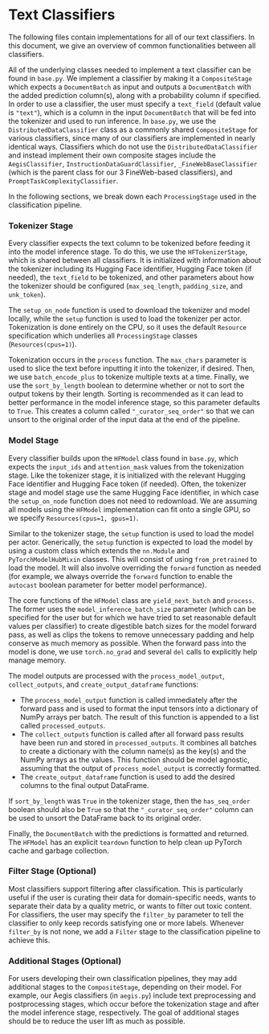 # Text Classifiers

The following files contain implementations for all of our text classifiers. In this document, we give an overview of common functionalities between all classifiers.

All of the underlying classes needed to implement a text classifier can be found in `base.py`. We implement a classifier by making it a `CompositeStage` which expects a `DocumentBatch` as input and outputs a `DocumentBatch` with the added prediction column(s), along with a probability column if specified. In order to use a classifier, the user must specify a `text_field` (default value is `"text"`), which is a column in the input `DocumentBatch` that will be fed into the tokenizer and used to run inference. In `base.py`, we use the `DistributedDataClassifier` class as a commonly shared `CompositeStage` for various classifiers, since many of our classifiers are implemented in nearly identical ways. Classifiers which do not use the `DistributedDataClassifier` and instead implement their own composite stages include the `AegisClassifier`, `InstructionDataGuardClassifier`, `_FineWebBaseClassifier` (which is the parent class for our 3 FineWeb-based classifiers), and `PromptTaskComplexityClassifier`.

In the following sections, we break down each `ProcessingStage` used in the classification pipeline.

### Tokenizer Stage

Every classifier expects the text column to be tokenized before feeding it into the model inference stage. To do this, we use the `HFTokenizerStage`, which is shared between all classifiers. It is initialized with information about the tokenizer including its Hugging Face identifier, Hugging Face token (if needed), the `text_field` to be tokenized, and other parameters about how the tokenizer should be configured (`max_seq_length`, `padding_size`, and `unk_token`).

The `setup_on_node` function is used to download the tokenizer and model locally, while the `setup` function is used to load the tokenizer per actor. Tokenization is done entirely on the CPU, so it uses the default `Resource` specification which underlies all `ProcessingStage` classes (`Resources(cpus=1)`).

Tokenization occurs in the `process` function. The `max_chars` parameter is used to slice the text before inputting it into the tokenizer, if desired. Then, we use `batch_encode_plus` to tokenize multiple texts at a time. Finally, we use the `sort_by_length` boolean to determine whether or not to sort the output tokens by their length. Sorting is recommended as it can lead to better performance in the model inference stage, so this parameter defaults to `True`. This creates a column called `"_curator_seq_order"` so that we can unsort to the original order of the input data at the end of the pipeline.

### Model Stage

Every classifier builds upon the `HFModel` class found in `base.py`, which expects the `input_ids` and `attention_mask` values from the tokenization stage. Like the tokenizer stage, it is initialized with the relevant Hugging Face identifier and Hugging Face token (if needed). Often, the tokenizer stage and model stage use the same Hugging Face identifier, in which case the `setup_on_node` function does not need to redownload. We are assuming all models using the `HFModel` implementation can fit onto a single GPU, so we specify `Resources(cpus=1, gpus=1)`.

Similar to the tokenizer stage, the `setup` function is used to load the model per actor. Generically, the `setup` function is expected to load the model by using a custom class which extends the `nn.Module` and `PyTorchModelHubMixin` classes. This will consist of using `from_pretrained` to load the model. It will also involve overriding the `forward` function as needed (for example, we always override the `forward` function to enable the `autocast` boolean parameter for better model performance).

The core functions of the `HFModel` class are `yield_next_batch` and `process`. The former uses the `model_inference_batch_size` parameter (which can be specified for the user but for which we have tried to set reasonable default values per classifier) to create digestible batch sizes for the model forward pass, as well as clips the tokens to remove unnecessary padding and help conserve as much memory as possible. When the forward pass into the model is done, we use `torch.no_grad` and several `del` calls to explicitly help manage memory.

The model outputs are processed with the `process_model_output`, `collect_outputs`, and `create_output_dataframe` functions:

- The `process_model_output` function is called immediately after the forward pass and is used to format the input tensors into a dictionary of NumPy arrays per batch. The result of this function is appended to a list called `processed_outputs`.
- The `collect_outputs` function is called after all forward pass results have been run and stored in `processed_outputs`. It combines all batches to create a dictionary with the column name(s) as the key(s) and the NumPy arrays as the values. This function should be model agnostic, assuming that the output of `process_model_output` is correctly formatted.
- The `create_output_dataframe` function is used to add the desired columns to the final output DataFrame.

If `sort_by_length` was `True` in the tokenizer stage, then the `has_seq_order` boolean should also be `True` so that the `"_curator_seq_order"` column can be used to unsort the DataFrame back to its original order.

Finally, the `DocumentBatch` with the predictions is formatted and returned. The `HFModel` has an explicit `teardown` function to help clean up PyTorch cache and garbage collection.

### Filter Stage (Optional)

Most classifiers support filtering after classification. This is particularly useful if the user is curating their data for domain-specific needs, wants to separate their data by a quality metric, or wants to filter out toxic content. For classifiers, the user may specify the `filter_by` parameter to tell the classifier to only keep records satisfying one or more labels. Whenever `filter_by` is not none, we add a `Filter` stage to the classification pipeline to achieve this.

### Additional Stages (Optional)

For users developing their own classification pipelines, they may add additional stages to the `CompositeStage`, depending on their model. For example, our Aegis classifiers (in `aegis.py`) include text preprocessing and postprocessing stages, which occur before the tokenization stage and after the model inference stage, respectively. The goal of additional stages should be to reduce the user lift as much as possible.
